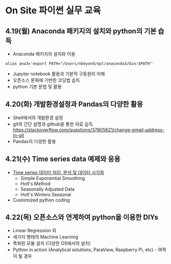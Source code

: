 # On Site 파이썬 실무 교육

## 4.19(월) Anaconda 패키지의 설치와 python의 기본 습득
* Anaconda 패키지의 설치와 이용
  
`alias ana3='export PATH="/Users/nbeyond/opt/anaconda3/bin:$PATH"'`
* Jupyter notebook 활용과 기본적 구동원리 이해
* 오픈소스 문화에 기반한 코딩법 습득
* python 기본 문법 및 활용
  
## 4.20(화) 개발환경설정과 Pandas의 다양한 활용
* Shell에서의 개발환경 설정
* git의 간단 설명과 github을 통한 자료 습득 https://stackoverflow.com/questions/37805621/change-email-address-in-git
* Pandas의 다양한 활용

## 4.21(수) Time series data 예제와 응용
* [Time series 데이터 처리, 분석 및 데이터 시각화](https://medium.com/datadriveninvestor/how-to-build-exponential-smoothing-models-using-python-simple-exponential-smoothing-holt-and-da371189e1a1)
  - Simple Exponential Smoothing
  - Holt's Method
  - Seasonally Adjusted Data
  - Holt's Winters Seasonal
* Customized python coding

## 4.22(목) 오픈소스와 연계하여 python을 이용한 DIYs
* Linear Regression 외 
* 세가지 형태의 Machine Learning
* 특화된 모듈 설치 (다양한 OS에서의 설치)
* Python in action (Analytical solutions, ParaView, Raspberry Pi, etc) - 여력이 될 경우
  
